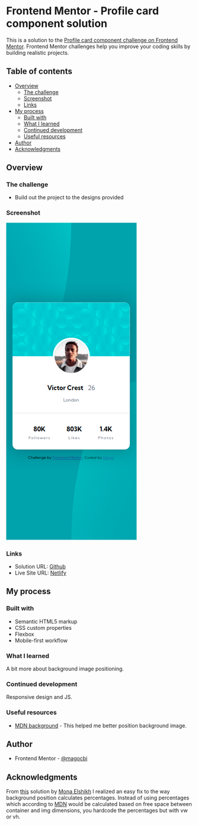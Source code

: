 # Frontend Mentor - Profile card component solution

This is a solution to the [Profile card component challenge on Frontend Mentor](https://www.frontendmentor.io/challenges/profile-card-component-cfArpWshJ). Frontend Mentor challenges help you improve your coding skills by building realistic projects.

## Table of contents

- [Overview](#overview)
  - [The challenge](#the-challenge)
  - [Screenshot](#screenshot)
  - [Links](#links)
- [My process](#my-process)
  - [Built with](#built-with)
  - [What I learned](#what-i-learned)
  - [Continued development](#continued-development)
  - [Useful resources](#useful-resources)
- [Author](#author)
- [Acknowledgments](#acknowledgments)

## Overview

### The challenge

- Build out the project to the designs provided

### Screenshot

![Mobile](./screenshots/mobile.png)

### Links

- Solution URL: [Github](https://github.com/magocbi/frontendmentor.io/tree/main/profile-card-component)
- Live Site URL: [Netlify](https://profile-card-component-magocbi.netlify.app/)

## My process

### Built with

- Semantic HTML5 markup
- CSS custom properties
- Flexbox
- Mobile-first workflow

### What I learned

A bit more about background image positioning.

### Continued development

Responsive design and JS.

### Useful resources

- [MDN background](https://developer.mozilla.org/en-US/docs/Web/CSS/background) - This helped me better position background image.

## Author

- Frontend Mentor - [@magocbi](https://www.frontendmentor.io/profile/magocbi)

## Acknowledgments

From [this](https://github.com/MonaElshikh/profile-card-component) solution by [Mona Elshikh](https://www.frontendmentor.io/profile/MonaElshikh) I realized an easy fix to the way background position calculates percentages. Instead of using percentages which according to [MDN](https://developer.mozilla.org/en-US/docs/Web/CSS/background-position) would be calculated based on free space between container and img dimensions, you hardcode the percentages but with vw or vh.

